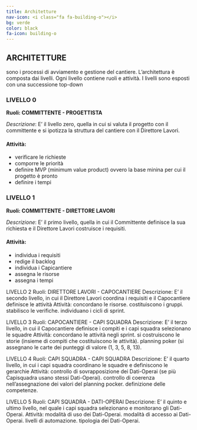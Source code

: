```yaml
---
title: Architetture
nav-icon: <i class="fa fa-building-o"></i>
bg: verde
color: black
fa-icon: building-o
---
```



## ARCHITETTURE 

sono i processi di avviamento e gestione del cantiere. L’architettura è composta dai livelli. Ogni livello contiene ruoli e attività. I livelli sono esposti con una successione top-down

### LIVELLO 0 

**Ruoli: COMMITTENTE - PROGETTISTA**

*Descrizione*: E’ il livello zero, quella in cui si valuta il progetto con il committente  e si ipotizza la struttura del cantiere con il Direttore Lavori.

#### Attività: 

* verificare le richieste
* comporre le priorità
* definire MVP (minimum value product) ovvero la base minina per cui il progetto è pronto
* definire i tempi

### LIVELLO 1 

**Ruoli: COMMITTENTE - DIRETTORE LAVORI**

*Descrizione*: E’ il primo livello, quella in cui il Committente definisce la sua richiesta e il Direttore Lavori costruisce i requisiti.

#### Attività:

* individua i requisiti
* redige il backlog
* individua i Capicantiere
* assegna le risorse
* assegna i tempi

LIVELLO 2 
Ruoli: DIRETTORE LAVORI - CAPOCANTIERE
Descrizione: E’ il secondo livello, in cui il Direttore Lavori coordina i requisiti e il Capocantiere definisce le attività
Attività:
concordano le risorse.
costituiscono i gruppi.
stabilisco le verifiche.
individuano i cicli di sprint.

LIVELLO 3 
Ruoli: CAPOCANTIERE - CAPI SQUADRA
Descrizione: E’ il terzo livello, in cui il Capocantiere definisce i compiti e i capi squadra selezionano le squadre
Attività:
concordano le attività negli sprint.
si costruiscono le storie (insieme di compiti che costituiscono le attività).
planning poker (si assegnano le carte dei punteggi di valore (1, 3, 5, 8, 13).

LIVELLO 4 
Ruoli: CAPI SQUADRA - CAPI SQUADRA
Descrizione: E’ il quarto livello, in cui i capi squadra coordinano le squadre e definiscono le gerarchie
Attività:
controllo di sovrapposizione dei Dati-Operai (se più Capisquadra usano stessi Dati-Operai).
controllo di coerenza nell’assegnazione dei valori del planning pocker.
definizione delle competenze.

LIVELLO 5 
Ruoli: CAPI SQUADRA - DATI-OPERAI
Descrizione: E’ il quinto e ultimo livello, nel quale i capi squadra selezionano e monitorano gli Dati-Operai. 
Attività:
modalità di uso dei Dati-Operai.
modalità di accesso ai Dati-Operai.
livelli di automazione.
tipologia dei Dati-Operai.
